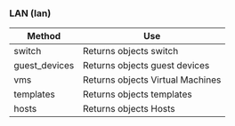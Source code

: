 ### LAN (lan)

| Method         | Use                              |
| -------------- | -------------------------------- |
| switch         | Returns objects switch           |
| guest\_devices | Returns objects guest devices    |
| vms            | Returns objects Virtual Machines |
| templates      | Returns objects templates        |
| hosts          | Returns objects Hosts            |
